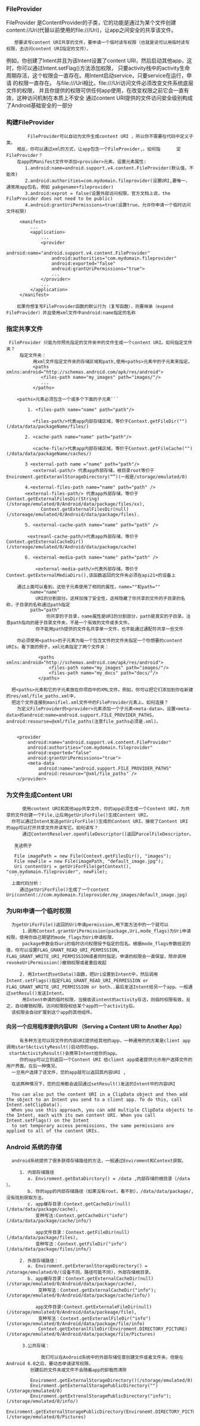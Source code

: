 
### FileProvider

FileProvider 是ContentProvider的子类，它的功能是通过为某个文件创建content://Uri(代替以前使用的file:///Uri)，让app之间安全的共享该文件。

       想要读写content URI共享的文件，要申请一个临时读写权限（也就是说可以用临时读写权限，去访问content URI指定的文件），
  例如，你创建了Intent并且为该Intent设置了content URI，然后启动其他app，这时，你可以通过Intent.setFlag()方法添加权限，
  只要activity栈中的activity生命周期存活，这个权限会一直存在。用Intent启动service，只要service在运行，申请 的权限一直存在。
      与file:///Uri相比，file:///Uri访问文件必须改变文件系统底层文件的权限，
  并且你提供的权限可供任何app使用，在改变权限之前它会一直有效，这种访问机制在本质上不安全
  通过content URI提供的文件访问安全级别构成了Android基础安全的一部分
        

### 构建FileProvider
         
            FileProvider可以自动为文件生成content URI ，所以你不需要在代码中定义子类。
        相反，你可以通过xml的方式，让app包含一个FileProvider,。如何指      定FileProvider？
        在app的Manifest文件中添加<provider>元素。设置元素属性:
           1.android:name=android.support.v4.content.FileProvider(默认值，不能改)
           2.android:authorities=com.mydomain.fileprovider(设置URI,要唯一，通常用app包名，例如 pakgename+fileprovider)
           3.android:exprot = false(设置外部访问权限，官方文档上说，the FileProvider does not need to be public)
           4.android:grantUriPermissions=true(设置true，允许你申请一个临时访问文件权限)
         
         <manifest>
             ...
             <application>
                 ...
                 <provider
                     android:name="android.support.v4.content.FileProvider"
                     android:authorities="com.mydomain.fileprovider"
                     android:exported="false"
                     android:grantUriPermissions="true">
                     ...
                 </provider>
                 ...
             </application>
         </manifest>
    
        如果你想复写FileProvider函数的默认行为（复写函数），则要继承（expend FileProvider）并且使用xml文件中android:name指定的名称
        
        
 ### 指定共享文件
 
     FileProvider 只能为你预先指定的文件夹中的文件生成一个content URI。如何指定文件夹？
         指定文件夹：
              用xml文件指定文件夹的存储区域和path,使用<paths>元素中的子元素来指定。
              <paths xmlns:android="http://schemas.android.com/apk/res/android">
                 <files-path name="my_images" path="images/"/>
                 ...
              </paths>
         
        <paths>元素必须包含一个或多个下面的子元素```
           
            1. <files-path name="name" path="path"/>
             
              <files-path/>代表app内部存储区域，等价于Context.getFileDir("")(/data/data/packageName/files/)
              
           2. <cache-path name="name" path="path"/>
            
              <cache-file/>代表app内部存储区域，等价于Context.getFileCache("")(/data/data/packageName/caches/)
              
           3 <external-path name ="name" path="path"/>
              <external-path/> 代表app外部存储，根目录root等价于Enviroment.getExteranlStorageDirectory(“”)(一般是/storage/emulated/0)
               
           4.<external-files-path name="name" path="path" /> 
           <external-files-path/> 代表app外部存储，等价于Context.getExternalFilesDir(String)(/storage/emulated/0/Android/data/package/files/xx),
                 Context.getExternalFilesDir(null)(/storeage/emulated/0/Android/data/package/files).
                 
           5. <external-cache-path name="name" path="path" />
            
            <extreanl-cache-path/>代表app外部存储，等价于Context.getExternalCacheDir()(/storeage/emulated/0/Android/data/package/cache)
                
           6. <external-media-path name="name" path="path" />
               
               <external-media-path/>代表外部存储，等价于Context.getExternalMediaDirs(),该函数返回的文件夹必须在api21+的设备上
 
        通过上面可以看到，这些子元素使用了相同的属性，name=""和path=""
             name="name"
               URI的分割部分。这样加强了安全性，这样隐藏了你共享的文件的子目录的名称，子目录的名称通过path指定
             path="path"
                   你共享的子目录，name属性是URI的分割部分，path是真实的子目录。注意path指向的是子目录文件夹，不是一个有效的文件或多文件。
               你不能用path提供的文件名共享单一文件，也不能通过通配符共享一些文件
          
        你必须使用<paths>的子元素为每一个包含文件的文件夹指定一个你想要的content URIs。看下面的例子，xml元素指定了两个文件夹：
         
                <paths xmlns:android="http://schemas.android.com/apk/res/android">
                    <files-path name="my_images" path="images/"/>
                    <files-path name="my_docs" path="docs/"/>
                </paths>
           
      把<paths>元素和它的子元素放在你项目中的XML文件。例如，你可以把它们添加到你在新建的res/xml/file_paths.xml中，
      把这个文件连接到manifiel.xml文件中的FileProvider元素上。如何连接？
        为定义FileProvider的<provider>元素添加一个子元素<meta-data>。设置<meta-data>的android:name=android.support.FILE_PROVIDER_PATHS，android:resourse=@xml/file_paths(注意file_paths必须是.xml)。
        

        <provider
            android:name="android.support.v4.content.FileProvider"
            android:authorities="com.mydomain.fileprovider"
            android:exported="false"
            android:grantUriPermissions="true">
            <meta-data
                android:name="android.support.FILE_PROVIDER_PATHS"
                android:resource="@xml/file_paths" />
        </provider>
        
        
        
 ### 为文件生成Content URI
 
          使用content URI和其他app共享文件，你的app必须生成一个Content URI，为共享的文件创建一个File,让后用getUriForFile()生成Content URI。
      你可以通过Intent发送getUriForFile()生成的Content URI，接收了Content URI 的app可以打开共享文件并读写它。如何读写？
          通过ContentResolver.openFileDescriptor()返回ParcelFileDescriptor。
          
       发送例子
       ```
       File imagePath = new File(Context.getFilesDir(), "images");
       File newFile = new File(imagePath, "default_image.jpg");
       Uri contentUri = getUriForFile(getContext(), "com.mydomain.fileprovider", newFile); 
       ```
      上面代码分析：
         通过getUriForFile()生成了一个content Uri(content://com.mydomain.fileprovider/my_images/default_image.jpg)
         
  
 ### 为URI申请一个临时权限
      为getUriForFile()返回的Uri申请permission,用下面方法中的一个就可以
          1.调用Context.grantUriPermission(package,Uri,mode_flags)为Uri申请权限，使用你自己期望的mode_flags为Uri申请权限，
          package参数会将uri的临时访问权限授予指定的包名。根据mode_flags参数给定的值，你可以设置FLAG_GRANT_READ_URI_PERMISSION,                         FLAG_GRANT_WRITE_URI_PERMISSION或者同时指定。申请的权限会一直保留，除非调用revokeUriPermission()撤销权限或者重启收起
          
         2. 用Intent的setData()函数，把Uri设置到Intent中，然后调用Intent.setFlags()指定FLAG_GRANT_READ_URI_PERMISSION or                               FLAG_GRANT_WRITE_URI_PERMISSION or both..最后发送Intent给另一个app。一般通过setResul()发送Intent。                                       
          用Intent申请的临时权限，当接收该intent的activity存活，则临时权限有效，反之，自动撤销权限。访问权限授权给某个app的一个activity后，
      该权限会自动扩展到这个app的其他组件。
       
       
#### 向另一个应用程序提供内容URI （Serving a Content URI to Another App）
         有多种方法可以将文件的内容URI提供给其他的app，一种通用的的方案是client app调用startActivityResult()启动你的app，
     startActivityResult()会携带Intent给你的app。
         你的app可以立刻返回一个Content URI 给client app或者提供允许用户选择文件的用户界面。在后一种情况，
      一旦用户选择了该文件，您的app就可以返回其内容URI ,
      
      在这两种情况下，您的应用都会返回通过setResult()发送的Intent中的内容URI
      
      You can also put the content URI in a ClipData object and then add the object to an Intent you send to a client app. To do this, call Intent.setClipData(). 
      When you use this approach, you can add multiple ClipData objects to the Intent, each with its own content URI. When you call Intent.setFlags() on the Intent 
      to set temporary access permissions, the same permissions are applied to all of the content URIs.
      
 ###  Android 系统的存储
      
      android系统提供了很多获得存储路径的方法，一般通过Enviroment和Context获取。
     
         1. 内部存储路径
            a. Enviroment.getDataDirctory() = /data ,内部存储的根目录（/data ）。
            b. 你的app的内部存储路径（如果没有root，看不到），/data/data/package/,没有找到获取方法。
            c. app缓存目录:Context.getCacheDir(null)(/data/data/package/cache),
               变种写法:Context.getCacheDir("info")(/data/data/package/cache/info/)
               
               app文件目录：Context.getFileDir(null)(/data/data/package/files),
               变种写法：Context.getFileDir("info")(/data/data/package/files/info/)
               
         2. 外部存储路径：
            a. Enviroment.getExteranlStorageDirectory() = /storage/emulated/0/(设备不同，路径可能不同)，外部存储根目录。
            b. app缓存目录：Context.getExternalCacheDir(null)(/storage/emulated/0/Android/data/package/cache),
                变种写法：Context.getExternalCacheDir("info");(/storage/emulated/0/Android/data/package/cache/info/)
                
               app文件目录:Context.getExternaleFileDir(null)(/storage/emulated/0/Android/data/packeage/file),
                变种写法：Context.getExteranlFileDir("info")(/storage/emulated/0/Android/data/package/file/info)
                Context.getExteranlFileDir(Enviroment.DIRECTORY_PICTURE)(/storage/emulated/0/Android/data/package/file/Pictures)
          
          3.公共存储：
             
                 我们可以在Android系统中的外部存储任意创建文件或者文件夹，但是在Android 6.0之后，要动态申请读写权限。
             创建后的文件夹或文件不会随着app的卸载而清除
             
             Enviroment.getExternalStorageDirectory()(/storage/emulated/0)
             Enviroment.getExternalStoragePublicDirectory("")(/storage/emulated/0)
             Enviroment.getExtrenalStoragePublicDirectory("info");(/storage/emulated/0/info/)
             Enviroment.getExternalStoragePublicDirectory(Environemt.DIRECTORY_PICTURES)(/storage/emulated/0/Pictures)
            


